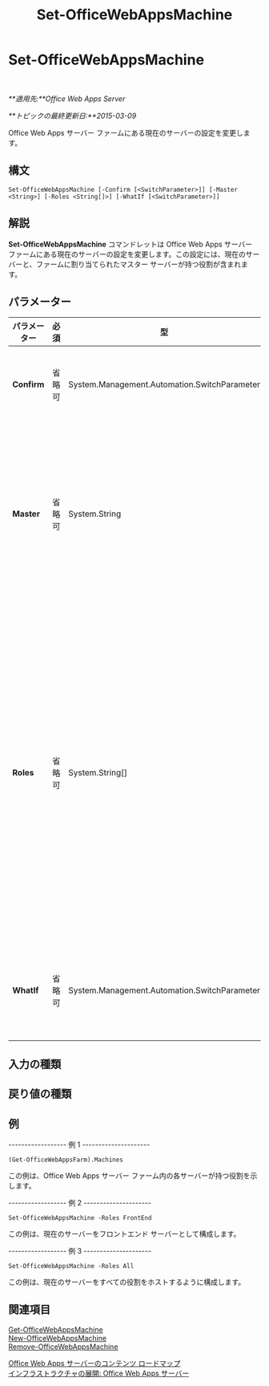 ﻿---
title: Set-OfficeWebAppsMachine
TOCTitle: Set-OfficeWebAppsMachine
ms:assetid: aeba2638-be88-4030-80fe-7e4bcd30309b
ms:mtpsurl: https://technet.microsoft.com/ja-jp/library/JJ219448(v=office.15)
ms:contentKeyID: 48796441
ms.date: 12/22/2017
mtps_version: v=office.15
ms.translationtype: HT
---

# Set-OfficeWebAppsMachine

 

_**適用先:**Office Web Apps Server_

_**トピックの最終更新日:**2015-03-09_

Office Web Apps サーバー ファームにある現在のサーバーの設定を変更します。

## 構文

    Set-OfficeWebAppsMachine [-Confirm [<SwitchParameter>]] [-Master <String>] [-Roles <String[]>] [-WhatIf [<SwitchParameter>]]

## 解説

**Set-OfficeWebAppsMachine** コマンドレットは Office Web Apps サーバー ファームにある現在のサーバーの設定を変更します。この設定には、現在のサーバーと、ファームに割り当てられたマスター サーバーが持つ役割が含まれます。

## パラメーター


<table>
<colgroup>
<col style="width: 25%" />
<col style="width: 25%" />
<col style="width: 25%" />
<col style="width: 25%" />
</colgroup>
<thead>
<tr class="header">
<th>パラメーター</th>
<th>必須</th>
<th>型</th>
<th>説明</th>
</tr>
</thead>
<tbody>
<tr class="odd">
<td><p><strong>Confirm</strong></p></td>
<td><p>省略可</p></td>
<td><p>System.Management.Automation.SwitchParameter</p></td>
<td><p>コマンドを実行する前に確認メッセージを表示します。詳細については、次のコマンドを入力します。<strong>get-help about_commonparameters</strong></p></td>
</tr>
<tr class="even">
<td><p><strong>Master</strong></p></td>
<td><p>省略可</p></td>
<td><p>System.String</p></td>
<td><p></p>
<p>マスター ファーム構成ファイルを保存するサーバーを指定します。</p>
<p>ローカル サーバーをマスターとして設定する場合、Office Web Apps サーバー ファーム内の残りのサーバーのすべてで、それらが新しいマスターをポイントするように <strong>Set-OfficeWebAppsMachine -Master</strong> を実行する必要があります。</p></td>
</tr>
<tr class="odd">
<td><p><strong>Roles</strong></p></td>
<td><p>省略可</p></td>
<td><p>System.String[]</p></td>
<td><p>コンマ区切りで、ローカル サーバーに割り当てるサーバーの役割のリストを指定します。</p>
<p>役割の種類は以下のとおりです。</p>
<p><strong>All</strong></p>
<p><strong>FrontEnd</strong></p>
<p><strong>WordBackEnd</strong></p>
<p><strong>ExcelBackEnd</strong></p>
<p><strong>PowerPointBackEnd</strong></p>
<div class="alert">

> [!IMPORTANT]
> ベスト プラクティスとしては、Office Web Apps サーバー ファーム内のすべてのサーバーが、すべての役割を実行することを推奨します。Office Web Apps サーバー ファームが約 50 のサーバーを持つようになるまでは、役割を割り当てても意味がありません。


</div></td>
</tr>
<tr class="even">
<td><p><strong>WhatIf</strong></p></td>
<td><p>省略可</p></td>
<td><p>System.Management.Automation.SwitchParameter</p></td>
<td><p>コマンドを実行する代わりに、コマンドの実行結果を説明するメッセージを表示します。詳細については、次のコマンドを入力します。<strong>get-help about_commonparameters</strong></p></td>
</tr>
</tbody>
</table>


## 入力の種類

## 戻り値の種類

## 例

\------------------ 例 1 ---------------------

    (Get-OfficeWebAppsFarm).Machines

この例は、Office Web Apps サーバー ファーム内の各サーバーが持つ役割を示します。

\------------------ 例 2 ---------------------

    Set-OfficeWebAppsMachine -Roles FrontEnd

この例は、現在のサーバーをフロントエンド サーバーとして構成します。

\------------------ 例 3 ---------------------

    Set-OfficeWebAppsMachine -Roles All

この例は、現在のサーバーをすべての役割をホストするように構成します。

## 関連項目


[Get-OfficeWebAppsMachine](get-officewebappsmachine.md)  
[New-OfficeWebAppsMachine](new-officewebappsmachine.md)  
[Remove-OfficeWebAppsMachine](remove-officewebappsmachine.md)  


[Office Web Apps サーバーのコンテンツ ロードマップ](content-roadmap-for-office-web-apps-server.md)  
[インフラストラクチャの展開: Office Web Apps サーバー](deploy-the-infrastructure-office-web-apps-server.md)  
  

[](deploy-the-infrastructure-office-web-apps-server.md)

